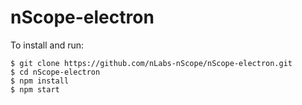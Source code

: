 # nScope-electron

To install and run:
```
$ git clone https://github.com/nLabs-nScope/nScope-electron.git
$ cd nScope-electron
$ npm install
$ npm start
```